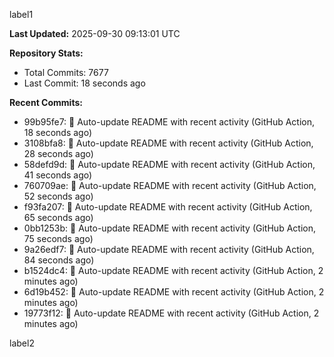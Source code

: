 
label1 
<!-- ACTIVITY_START -->
**Last Updated:** 2025-09-30 09:13:01 UTC

**Repository Stats:**
- Total Commits: 7677
- Last Commit: 18 seconds ago

**Recent Commits:**
- 99b95fe7: 🤖 Auto-update README with recent activity (GitHub Action, 18 seconds ago)
- 3108bfa8: 🤖 Auto-update README with recent activity (GitHub Action, 28 seconds ago)
- 58defd9d: 🤖 Auto-update README with recent activity (GitHub Action, 41 seconds ago)
- 760709ae: 🤖 Auto-update README with recent activity (GitHub Action, 52 seconds ago)
- f93fa207: 🤖 Auto-update README with recent activity (GitHub Action, 65 seconds ago)
- 0bb1253b: 🤖 Auto-update README with recent activity (GitHub Action, 75 seconds ago)
- 9a26edf7: 🤖 Auto-update README with recent activity (GitHub Action, 84 seconds ago)
- b1524dc4: 🤖 Auto-update README with recent activity (GitHub Action, 2 minutes ago)
- 6d19b452: 🤖 Auto-update README with recent activity (GitHub Action, 2 minutes ago)
- 19773f12: 🤖 Auto-update README with recent activity (GitHub Action, 2 minutes ago)
<!-- ACTIVITY_END -->

label2
